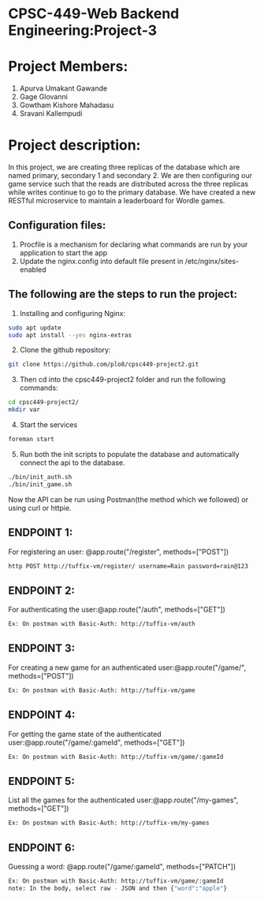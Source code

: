# CPSC-449-Web Backend Engineering:Project-3
# Project Members:

1. Apurva Umakant Gawande
2. Gage Glovanni
3. Gowtham Kishore Mahadasu
4. Sravani Kallempudi

# Project description: 

In this project, we are creating three replicas of the database which are named primary, secondary 1 and secondary 2. We are then configuring our game service such that the reads are distributed across the three replicas while writes continue to go to the primary database. We have created a new RESTful microservice to maintain a leaderboard for Wordle games.

## Configuration files:
1. Procfile is a mechanism for declaring what commands are run by your application to start the app 
2. Update the nginx.config into default file present in /etc/nginx/sites-enabled

## The following are the steps to run the project:
1. Installing and configuring Nginx:
```bash
sudo apt update
sudo apt install --yes nginx-extras
```
2. Clone the github repository:
```bash
git clone https://github.com/plo8/cpsc449-project2.git
```
3. Then cd into the cpsc449-project2 folder and run the following commands:
```bash
cd cpsc449-project2/
mkdir var
```
4. Start the services
```bash
foreman start 
```
5. Run both the init scripts to populate the database and automatically connect the api to the database. 
```bash
./bin/init_auth.sh    
./bin/init_game.sh
```
Now the API can be run using Postman(the method which we followed) or using curl or httpie.

## ENDPOINT 1:
For registering an user: @app.route("/register", methods=["POST"])
```bash
http POST http://tuffix-vm/register/ username=Rain password=rain@123
```
## ENDPOINT 2:
For authenticating the user:@app.route("/auth", methods=["GET"])
```bash
Ex: On postman with Basic-Auth: http://tuffix-vm/auth
```
## ENDPOINT 3: 
For creating a new game for an authenticated user:@app.route("/game/", methods=["POST"])
```bash
Ex: On postman with Basic-Auth: http://tuffix-vm/game
```
## ENDPOINT 4:
For getting the game state of the authenticated user:@app.route("/game/:gameId", methods=["GET"])
```bash
Ex: On postman with Basic-Auth: http://tuffix-vm/game/:gameId
``` 
## ENDPOINT 5:
List all the games for the authenticated user:@app.route("/my-games", methods=["GET"])
```bash
Ex: On postman with Basic-Auth: http://tuffix-vm/my-games  
```
## ENDPOINT 6:
Guessing a word: @app.route("/game/:gameId", methods=["PATCH"])
```bash
Ex: On postman with Basic-Auth: http://tuffix-vm/game/:gameId
note: In the body, select raw - JSON and then {"word":"apple"}
```
